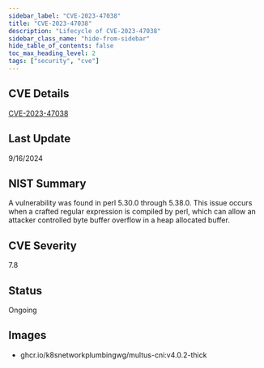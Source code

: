 ```yaml
---
sidebar_label: "CVE-2023-47038"
title: "CVE-2023-47038"
description: "Lifecycle of CVE-2023-47038"
sidebar_class_name: "hide-from-sidebar"
hide_table_of_contents: false
toc_max_heading_level: 2
tags: ["security", "cve"]
---
```


## CVE Details

[CVE-2023-47038](https://nvd.nist.gov/vuln/detail/CVE-2023-47038)


## Last Update

9/16/2024

## NIST Summary

A vulnerability was found in perl 5.30.0 through 5.38.0. This issue occurs when a crafted regular expression is compiled by perl, which can allow an attacker controlled byte buffer overflow in a heap allocated buffer.

## CVE Severity

7.8

## Status

Ongoing

## Images

- ghcr.io/k8snetworkplumbingwg/multus-cni:v4.0.2-thick


